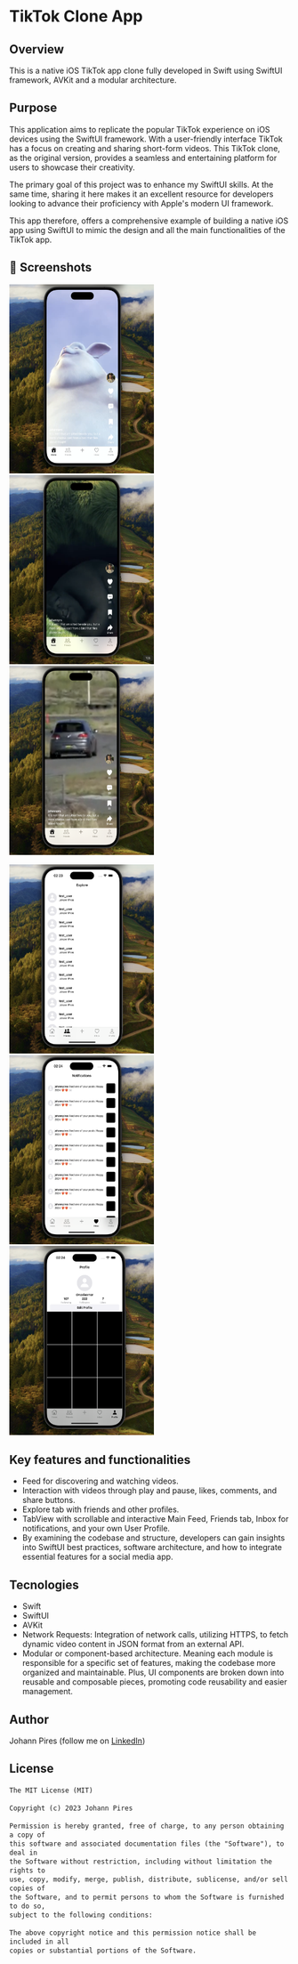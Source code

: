 # TikTok Clone App

## Overview
This is a native iOS TikTok app clone fully developed in Swift using SwiftUI framework, AVKit and a modular architecture.

## Purpose
This application aims to replicate the popular TikTok experience on iOS devices using the SwiftUI framework. With a user-friendly interface TikTok has a focus on creating and sharing short-form videos. This TikTok clone, as the original version, provides a seamless and entertaining platform for users to showcase their creativity.

The primary goal of this project was to enhance my SwiftUI skills. At the same time, sharing it here makes it an excellent resource for developers looking to advance their proficiency with Apple's modern UI framework.

This app therefore, offers a comprehensive example of building a native iOS app using SwiftUI to mimic the design and all the main functionalities of the TikTok app. 

## :camera_flash: Screenshots
<!-- You can add more screenshots here if you like -->

<img src="TikTokClone/Screenshots/screen.png" height="340" width="260">&emsp;<img src="TikTokClone/Screenshots/screen2.png" height="340" width="260">&emsp;<img src="TikTokClone/Screenshots/screen3.png" height="340" width="260"> 

<img src="TikTokClone/Screenshots/screen4.png" height="340" width="260">&emsp;<img src="TikTokClone/Screenshots/screen5.png" height="340" width="260">&emsp;<img src="TikTokClone/Screenshots/screen6.png" height="340" width="260"> 


## Key features and functionalities

* Feed for discovering and watching videos.
* Interaction with videos through play and pause, likes, comments, and share buttons.
* Explore tab with friends and other profiles.
* TabView with scrollable and interactive Main Feed, Friends tab, Inbox for notifications, and your own User Profile.
* By examining the codebase and structure, developers can gain insights into SwiftUI best practices, software architecture, and how to integrate essential features for a social media app.

## Tecnologies
* Swift
* SwiftUI
* AVKit
* Network Requests: Integration of network calls, utilizing HTTPS, to fetch dynamic video content in JSON format from an external API.
* Modular or component-based architecture. Meaning each module is responsible for a specific set of features, making the codebase more organized and maintainable. Plus, UI components are broken down into reusable and composable pieces, promoting code reusability and easier management.

## Author
Johann Pires (follow me on [LinkedIn](https://www.linkedin.com/in/johann-p-261961215/))

## License
```
The MIT License (MIT)

Copyright (c) 2023 Johann Pires

Permission is hereby granted, free of charge, to any person obtaining a copy of
this software and associated documentation files (the "Software"), to deal in
the Software without restriction, including without limitation the rights to
use, copy, modify, merge, publish, distribute, sublicense, and/or sell copies of
the Software, and to permit persons to whom the Software is furnished to do so,
subject to the following conditions:

The above copyright notice and this permission notice shall be included in all
copies or substantial portions of the Software.
